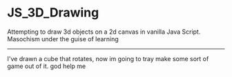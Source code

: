 # JS_3D_Drawing
Attempting to draw 3d objects on a 2d canvas in vanilla Java Script. Masochism under the guise of learning

---

I've drawn a cube that rotates, now im going to tray make some sort of game out of it. god help me
